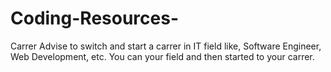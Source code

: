 # Coding-Resources-
Carrer Advise to switch and start a carrer in IT field like, Software Engineer, Web Development, etc. You can your field and then started to your carrer.
